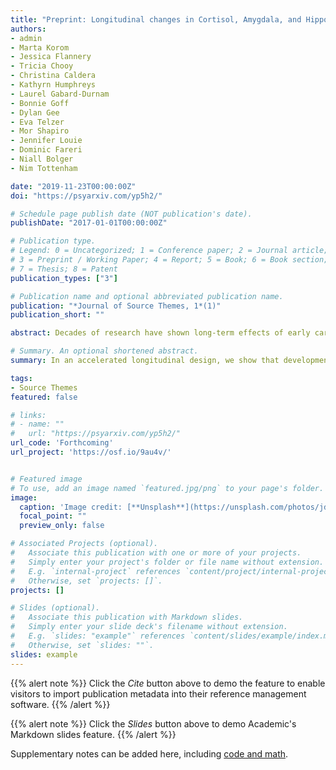 ```yaml
---
title: "Preprint: Longitudinal changes in Cortisol, Amygdala, and Hippocampus Development following early caregiving adversity"
authors:
- admin
- Marta Korom
- Jessica Flannery 
- Tricia Chooy
- Christina Caldera
- Kathyrn Humphreys
- Laurel Gabard-Durnam
- Bonnie Goff
- Dylan Gee
- Eva Telzer
- Mor Shapiro
- Jennifer Louie
- Dominic Fareri
- Niall Bolger
- Nim Tottenham

date: "2019-11-23T00:00:00Z"
doi: "https://psyarxiv.com/yp5h2/"

# Schedule page publish date (NOT publication's date).
publishDate: "2017-01-01T00:00:00Z"

# Publication type.
# Legend: 0 = Uncategorized; 1 = Conference paper; 2 = Journal article;
# 3 = Preprint / Working Paper; 4 = Report; 5 = Book; 6 = Book section;
# 7 = Thesis; 8 = Patent
publication_types: ["3"]

# Publication name and optional abbreviated publication name.
publication: "*Journal of Source Themes, 1*(1)"
publication_short: ""

abstract: Decades of research have shown long-term effects of early caregiving adversity on stress-responsive neurobiology (e.g. stress physiology, amygdala, hippocampus). Although stress physiology and limbic brain regions undergo significant maturational change during childhood and adolescence, and reciprocally influence each other, the effects of early caregiving adversity on these developmental processes is not well understood. In the current study, we used an accelerated longitudinal design to assess the development of stress physiology, amygdala volume, and hippocampal volume following early institutional care. Previously Institutionalized (PI) and comparison youth (N = 254, ages 4-20 years old) completed 1-3 waves of data collection, each spaced 2 years apart, for diurnal cortisol (N = 240, 381 diurnal datasets), structural MRI (N = 157, 307 scans) and parent-reported internalizing symptoms (N = 133, 227 time points). We observed a developmental shift in waking cortisol in the PI group, with blunted levels in childhood and heightened levels in late adolescence. PI history was associated with reduced hippocampal volume and reduced growth of the amygdala, resulting in smaller volumes by adolescence. Results also suggested feed-forward brain-to-hormone mechanisms, such that both amygdala and hippocampal volumes were prospectively associated with waking cortisol levels two years later. Finally, amygdala and hippocampal volumes were independently associated with internalizing scores across the entire sample. These results indicate that adversity-related phenotypes are not stationary during development but instead exhibit dynamic and interdependent changes from early childhood to early adulthood.

# Summary. An optional shortened abstract.
summary: In an accelerated longitudinal design, we show that development of stress physiology and limbic brain volume is dynamic following early caregiving adversity. Specifically, we show that effects of early caregiving adversity on cortisol and amygdala volume change with age, whereas hippocampal volume reductions are consistent from childhood to adolescence. Limbic brain volume was also associated with future waking cortisol and concurrent internalizing symptoms.  

tags:
- Source Themes
featured: false

# links:
# - name: ""
#   url: "https://psyarxiv.com/yp5h2/"
url_code: 'Forthcoming'
url_project: 'https://osf.io/9au4v/'


# Featured image
# To use, add an image named `featured.jpg/png` to your page's folder. 
image:
  caption: 'Image credit: [**Unsplash**](https://unsplash.com/photos/jdD8gXaTZsc)'
  focal_point: ""
  preview_only: false

# Associated Projects (optional).
#   Associate this publication with one or more of your projects.
#   Simply enter your project's folder or file name without extension.
#   E.g. `internal-project` references `content/project/internal-project/index.md`.
#   Otherwise, set `projects: []`.
projects: []

# Slides (optional).
#   Associate this publication with Markdown slides.
#   Simply enter your slide deck's filename without extension.
#   E.g. `slides: "example"` references `content/slides/example/index.md`.
#   Otherwise, set `slides: ""`.
slides: example
---
```


{{% alert note %}}
Click the *Cite* button above to demo the feature to enable visitors to import publication metadata into their reference management software.
{{% /alert %}}

{{% alert note %}}
Click the *Slides* button above to demo Academic's Markdown slides feature.
{{% /alert %}}

Supplementary notes can be added here, including [code and math](https://sourcethemes.com/academic/docs/writing-markdown-latex/).

